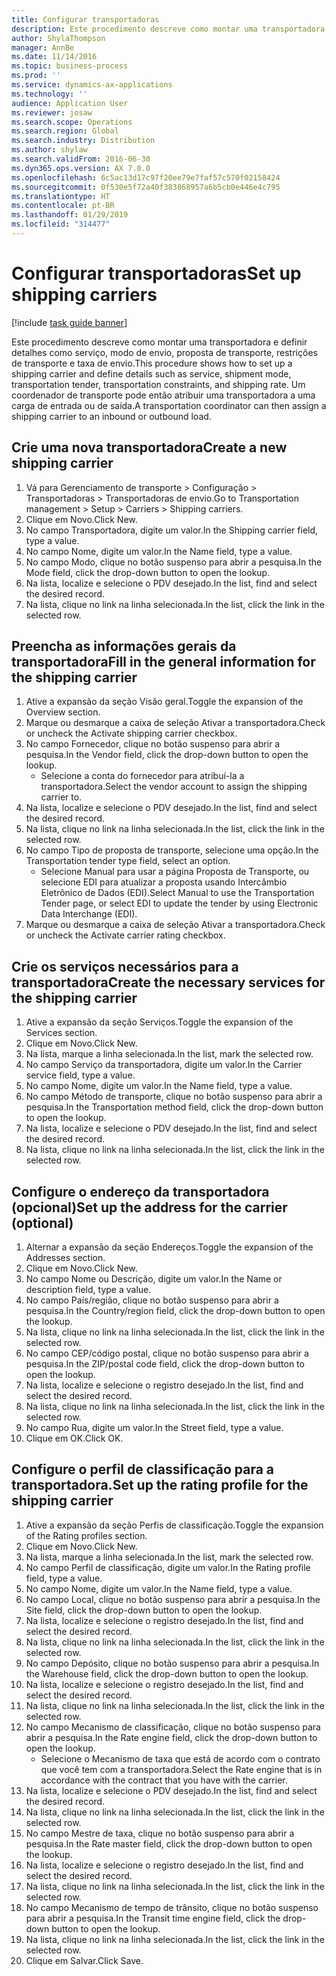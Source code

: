 ```yaml
---
title: Configurar transportadoras
description: Este procedimento descreve como montar uma transportadora e definir detalhes como serviço, modo de envio, proposta de transporte, restrições de transporte e taxa de envio.
author: ShylaThompson
manager: AnnBe
ms.date: 11/14/2016
ms.topic: business-process
ms.prod: ''
ms.service: dynamics-ax-applications
ms.technology: ''
audience: Application User
ms.reviewer: josaw
ms.search.scope: Operations
ms.search.region: Global
ms.search.industry: Distribution
ms.author: shylaw
ms.search.validFrom: 2016-06-30
ms.dyn365.ops.version: AX 7.0.0
ms.openlocfilehash: 6c5ac13d17c97f20ee79e7faf57c570f02158424
ms.sourcegitcommit: 0f530e5f72a40f383868957a6b5cb0e446e4c795
ms.translationtype: HT
ms.contentlocale: pt-BR
ms.lasthandoff: 01/29/2019
ms.locfileid: "314477"
---
```

# <a name="set-up-shipping-carriers"></a><span data-ttu-id="10e5a-103">Configurar transportadoras</span><span class="sxs-lookup"><span data-stu-id="10e5a-103">Set up shipping carriers</span></span>

[!include [task guide banner](../../includes/task-guide-banner.md)]

<span data-ttu-id="10e5a-104">Este procedimento descreve como montar uma transportadora e definir detalhes como serviço, modo de envio, proposta de transporte, restrições de transporte e taxa de envio.</span><span class="sxs-lookup"><span data-stu-id="10e5a-104">This procedure shows how to set up a shipping carrier and define details such as service, shipment mode, transportation tender, transportation constraints, and shipping rate.</span></span> <span data-ttu-id="10e5a-105">Um coordenador de transporte pode então atribuir uma transportadora a uma carga de entrada ou de saída.</span><span class="sxs-lookup"><span data-stu-id="10e5a-105">A transportation coordinator can then assign a shipping carrier to an inbound or outbound load.</span></span>


## <a name="create-a-new-shipping-carrier"></a><span data-ttu-id="10e5a-106">Crie uma nova transportadora</span><span class="sxs-lookup"><span data-stu-id="10e5a-106">Create a new shipping carrier</span></span>
1. <span data-ttu-id="10e5a-107">Vá para Gerenciamento de transporte > Configuração > Transportadoras > Transportadoras de envio.</span><span class="sxs-lookup"><span data-stu-id="10e5a-107">Go to Transportation management > Setup > Carriers > Shipping carriers.</span></span>
2. <span data-ttu-id="10e5a-108">Clique em Novo.</span><span class="sxs-lookup"><span data-stu-id="10e5a-108">Click New.</span></span>
3. <span data-ttu-id="10e5a-109">No campo Transportadora, digite um valor.</span><span class="sxs-lookup"><span data-stu-id="10e5a-109">In the Shipping carrier field, type a value.</span></span>
4. <span data-ttu-id="10e5a-110">No campo Nome, digite um valor.</span><span class="sxs-lookup"><span data-stu-id="10e5a-110">In the Name field, type a value.</span></span>
5. <span data-ttu-id="10e5a-111">No campo Modo, clique no botão suspenso para abrir a pesquisa.</span><span class="sxs-lookup"><span data-stu-id="10e5a-111">In the Mode field, click the drop-down button to open the lookup.</span></span>
6. <span data-ttu-id="10e5a-112">Na lista, localize e selecione o PDV desejado.</span><span class="sxs-lookup"><span data-stu-id="10e5a-112">In the list, find and select the desired record.</span></span>
7. <span data-ttu-id="10e5a-113">Na lista, clique no link na linha selecionada.</span><span class="sxs-lookup"><span data-stu-id="10e5a-113">In the list, click the link in the selected row.</span></span>

## <a name="fill-in-the-general-information-for-the-shipping-carrier"></a><span data-ttu-id="10e5a-114">Preencha as informações gerais da transportadora</span><span class="sxs-lookup"><span data-stu-id="10e5a-114">Fill in the general information for the shipping carrier</span></span>
1. <span data-ttu-id="10e5a-115">Ative a expansão da seção Visão geral.</span><span class="sxs-lookup"><span data-stu-id="10e5a-115">Toggle the expansion of the Overview section.</span></span>
2. <span data-ttu-id="10e5a-116">Marque ou desmarque a caixa de seleção Ativar a transportadora.</span><span class="sxs-lookup"><span data-stu-id="10e5a-116">Check or uncheck the Activate shipping carrier checkbox.</span></span>
3. <span data-ttu-id="10e5a-117">No campo Fornecedor, clique no botão suspenso para abrir a pesquisa.</span><span class="sxs-lookup"><span data-stu-id="10e5a-117">In the Vendor field, click the drop-down button to open the lookup.</span></span>
    * <span data-ttu-id="10e5a-118">Selecione a conta do fornecedor para atribuí-la a transportadora.</span><span class="sxs-lookup"><span data-stu-id="10e5a-118">Select the vendor account to assign the shipping carrier to.</span></span>  
4. <span data-ttu-id="10e5a-119">Na lista, localize e selecione o PDV desejado.</span><span class="sxs-lookup"><span data-stu-id="10e5a-119">In the list, find and select the desired record.</span></span>
5. <span data-ttu-id="10e5a-120">Na lista, clique no link na linha selecionada.</span><span class="sxs-lookup"><span data-stu-id="10e5a-120">In the list, click the link in the selected row.</span></span>
6. <span data-ttu-id="10e5a-121">No campo Tipo de proposta de transporte, selecione uma opção.</span><span class="sxs-lookup"><span data-stu-id="10e5a-121">In the Transportation tender type field, select an option.</span></span>
    * <span data-ttu-id="10e5a-122">Selecione Manual para usar a página Proposta de Transporte, ou selecione EDI para atualizar a proposta usando Intercâmbio Eletrônico de Dados (EDI).</span><span class="sxs-lookup"><span data-stu-id="10e5a-122">Select Manual to use the Transportation Tender page, or select EDI to update the tender by using Electronic Data Interchange (EDI).</span></span>  
7. <span data-ttu-id="10e5a-123">Marque ou desmarque a caixa de seleção Ativar a transportadora.</span><span class="sxs-lookup"><span data-stu-id="10e5a-123">Check or uncheck the Activate carrier rating checkbox.</span></span>

## <a name="create-the-necessary-services-for-the-shipping-carrier"></a><span data-ttu-id="10e5a-124">Crie os serviços necessários para a transportadora</span><span class="sxs-lookup"><span data-stu-id="10e5a-124">Create the necessary services for the shipping carrier</span></span>
1. <span data-ttu-id="10e5a-125">Ative a expansão da seção Serviços.</span><span class="sxs-lookup"><span data-stu-id="10e5a-125">Toggle the expansion of the Services section.</span></span>
2. <span data-ttu-id="10e5a-126">Clique em Novo.</span><span class="sxs-lookup"><span data-stu-id="10e5a-126">Click New.</span></span>
3. <span data-ttu-id="10e5a-127">Na lista, marque a linha selecionada.</span><span class="sxs-lookup"><span data-stu-id="10e5a-127">In the list, mark the selected row.</span></span>
4. <span data-ttu-id="10e5a-128">No campo Serviço da transportadora, digite um valor.</span><span class="sxs-lookup"><span data-stu-id="10e5a-128">In the Carrier service field, type a value.</span></span>
5. <span data-ttu-id="10e5a-129">No campo Nome, digite um valor.</span><span class="sxs-lookup"><span data-stu-id="10e5a-129">In the Name field, type a value.</span></span>
6. <span data-ttu-id="10e5a-130">No campo Método de transporte, clique no botão suspenso para abrir a pesquisa.</span><span class="sxs-lookup"><span data-stu-id="10e5a-130">In the Transportation method field, click the drop-down button to open the lookup.</span></span>
7. <span data-ttu-id="10e5a-131">Na lista, localize e selecione o PDV desejado.</span><span class="sxs-lookup"><span data-stu-id="10e5a-131">In the list, find and select the desired record.</span></span>
8. <span data-ttu-id="10e5a-132">Na lista, clique no link na linha selecionada.</span><span class="sxs-lookup"><span data-stu-id="10e5a-132">In the list, click the link in the selected row.</span></span>

## <a name="set-up-the-address-for-the-carrier-optional"></a><span data-ttu-id="10e5a-133">Configure o endereço da transportadora (opcional)</span><span class="sxs-lookup"><span data-stu-id="10e5a-133">Set up the address for the carrier (optional)</span></span>
1. <span data-ttu-id="10e5a-134">Alternar a expansão da seção Endereços.</span><span class="sxs-lookup"><span data-stu-id="10e5a-134">Toggle the expansion of the Addresses section.</span></span>
2. <span data-ttu-id="10e5a-135">Clique em Novo.</span><span class="sxs-lookup"><span data-stu-id="10e5a-135">Click New.</span></span>
3. <span data-ttu-id="10e5a-136">No campo Nome ou Descrição, digite um valor.</span><span class="sxs-lookup"><span data-stu-id="10e5a-136">In the Name or description field, type a value.</span></span>
4. <span data-ttu-id="10e5a-137">No campo País/região, clique no botão suspenso para abrir a pesquisa.</span><span class="sxs-lookup"><span data-stu-id="10e5a-137">In the Country/region field, click the drop-down button to open the lookup.</span></span>
5. <span data-ttu-id="10e5a-138">Na lista, clique no link na linha selecionada.</span><span class="sxs-lookup"><span data-stu-id="10e5a-138">In the list, click the link in the selected row.</span></span>
6. <span data-ttu-id="10e5a-139">No campo CEP/código postal, clique no botão suspenso para abrir a pesquisa.</span><span class="sxs-lookup"><span data-stu-id="10e5a-139">In the ZIP/postal code field, click the drop-down button to open the lookup.</span></span>
7. <span data-ttu-id="10e5a-140">Na lista, localize e selecione o registro desejado.</span><span class="sxs-lookup"><span data-stu-id="10e5a-140">In the list, find and select the desired record.</span></span>
8. <span data-ttu-id="10e5a-141">Na lista, clique no link na linha selecionada.</span><span class="sxs-lookup"><span data-stu-id="10e5a-141">In the list, click the link in the selected row.</span></span>
9. <span data-ttu-id="10e5a-142">No campo Rua, digite um valor.</span><span class="sxs-lookup"><span data-stu-id="10e5a-142">In the Street field, type a value.</span></span>
10. <span data-ttu-id="10e5a-143">Clique em OK.</span><span class="sxs-lookup"><span data-stu-id="10e5a-143">Click OK.</span></span>

## <a name="set-up-the-rating-profile-for-the-shipping-carrier"></a><span data-ttu-id="10e5a-144">Configure o perfil de classificação para a transportadora.</span><span class="sxs-lookup"><span data-stu-id="10e5a-144">Set up the rating profile for the shipping carrier</span></span>
1. <span data-ttu-id="10e5a-145">Ative a expansão da seção Perfis de classificação.</span><span class="sxs-lookup"><span data-stu-id="10e5a-145">Toggle the expansion of the Rating profiles section.</span></span>
2. <span data-ttu-id="10e5a-146">Clique em Novo.</span><span class="sxs-lookup"><span data-stu-id="10e5a-146">Click New.</span></span>
3. <span data-ttu-id="10e5a-147">Na lista, marque a linha selecionada.</span><span class="sxs-lookup"><span data-stu-id="10e5a-147">In the list, mark the selected row.</span></span>
4. <span data-ttu-id="10e5a-148">No campo Perfil de classificação, digite um valor.</span><span class="sxs-lookup"><span data-stu-id="10e5a-148">In the Rating profile field, type a value.</span></span>
5. <span data-ttu-id="10e5a-149">No campo Nome, digite um valor.</span><span class="sxs-lookup"><span data-stu-id="10e5a-149">In the Name field, type a value.</span></span>
6. <span data-ttu-id="10e5a-150">No campo Local, clique no botão suspenso para abrir a pesquisa.</span><span class="sxs-lookup"><span data-stu-id="10e5a-150">In the Site field, click the drop-down button to open the lookup.</span></span>
7. <span data-ttu-id="10e5a-151">Na lista, localize e selecione o registro desejado.</span><span class="sxs-lookup"><span data-stu-id="10e5a-151">In the list, find and select the desired record.</span></span>
8. <span data-ttu-id="10e5a-152">Na lista, clique no link na linha selecionada.</span><span class="sxs-lookup"><span data-stu-id="10e5a-152">In the list, click the link in the selected row.</span></span>
9. <span data-ttu-id="10e5a-153">No campo Depósito, clique no botão suspenso para abrir a pesquisa.</span><span class="sxs-lookup"><span data-stu-id="10e5a-153">In the Warehouse field, click the drop-down button to open the lookup.</span></span>
10. <span data-ttu-id="10e5a-154">Na lista, localize e selecione o registro desejado.</span><span class="sxs-lookup"><span data-stu-id="10e5a-154">In the list, find and select the desired record.</span></span>
11. <span data-ttu-id="10e5a-155">Na lista, clique no link na linha selecionada.</span><span class="sxs-lookup"><span data-stu-id="10e5a-155">In the list, click the link in the selected row.</span></span>
12. <span data-ttu-id="10e5a-156">No campo Mecanismo de classificação, clique no botão suspenso para abrir a pesquisa.</span><span class="sxs-lookup"><span data-stu-id="10e5a-156">In the Rate engine field, click the drop-down button to open the lookup.</span></span>
    * <span data-ttu-id="10e5a-157">Selecione o Mecanismo de taxa que está de acordo com o contrato que você tem com a transportadora.</span><span class="sxs-lookup"><span data-stu-id="10e5a-157">Select the Rate engine that is in accordance with the contract that you have with the carrier.</span></span>  
13. <span data-ttu-id="10e5a-158">Na lista, localize e selecione o PDV desejado.</span><span class="sxs-lookup"><span data-stu-id="10e5a-158">In the list, find and select the desired record.</span></span>
14. <span data-ttu-id="10e5a-159">Na lista, clique no link na linha selecionada.</span><span class="sxs-lookup"><span data-stu-id="10e5a-159">In the list, click the link in the selected row.</span></span>
15. <span data-ttu-id="10e5a-160">No campo Mestre de taxa, clique no botão suspenso para abrir a pesquisa.</span><span class="sxs-lookup"><span data-stu-id="10e5a-160">In the Rate master field, click the drop-down button to open the lookup.</span></span>
16. <span data-ttu-id="10e5a-161">Na lista, localize e selecione o registro desejado.</span><span class="sxs-lookup"><span data-stu-id="10e5a-161">In the list, find and select the desired record.</span></span>
17. <span data-ttu-id="10e5a-162">Na lista, clique no link na linha selecionada.</span><span class="sxs-lookup"><span data-stu-id="10e5a-162">In the list, click the link in the selected row.</span></span>
18. <span data-ttu-id="10e5a-163">No campo Mecanismo de tempo de trânsito, clique no botão suspenso para abrir a pesquisa.</span><span class="sxs-lookup"><span data-stu-id="10e5a-163">In the Transit time engine field, click the drop-down button to open the lookup.</span></span>
19. <span data-ttu-id="10e5a-164">Na lista, clique no link na linha selecionada.</span><span class="sxs-lookup"><span data-stu-id="10e5a-164">In the list, click the link in the selected row.</span></span>
20. <span data-ttu-id="10e5a-165">Clique em Salvar.</span><span class="sxs-lookup"><span data-stu-id="10e5a-165">Click Save.</span></span>

